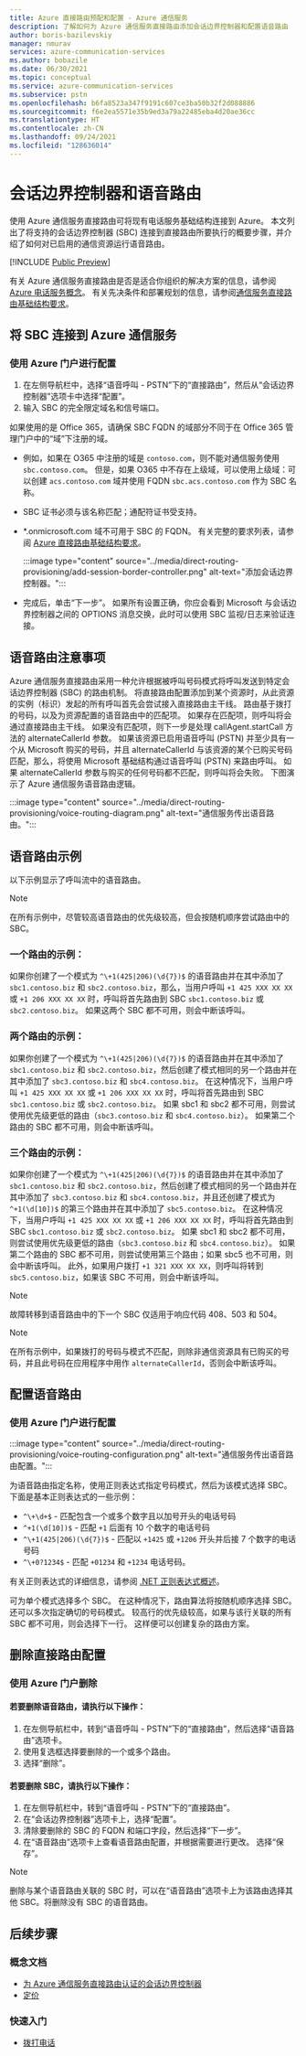 ```yaml
---
title: Azure 直接路由预配和配置 - Azure 通信服务
description: 了解如何为 Azure 通信服务直接路由添加会话边界控制器和配置语音路由
author: boris-bazilevskiy
manager: nmurav
services: azure-communication-services
ms.author: bobazile
ms.date: 06/30/2021
ms.topic: conceptual
ms.service: azure-communication-services
ms.subservice: pstn
ms.openlocfilehash: b6fa8523a347f9191c607ce3ba50b32f2d088886
ms.sourcegitcommit: f6e2ea5571e35b9ed3a79a22485eba4d20ae36cc
ms.translationtype: HT
ms.contentlocale: zh-CN
ms.lasthandoff: 09/24/2021
ms.locfileid: "128636014"
---
```

# <a name="session-border-controllers-and-voice-routing"></a>会话边界控制器和语音路由
使用 Azure 通信服务直接路由可将现有电话服务基础结构连接到 Azure。 本文列出了将支持的会话边界控制器 (SBC) 连接到直接路由所要执行的概要步骤，并介绍了如何对已启用的通信资源运行语音路由。 

[!INCLUDE [Public Preview](../../includes/public-preview-include-document.md)]
 
有关 Azure 通信服务直接路由是否是适合你组织的解决方案的信息，请参阅 [Azure 电话服务概念](./telephony-concept.md)。 有关先决条件和部署规划的信息，请参阅[通信服务直接路由基础结构要求](./direct-routing-infrastructure.md)。

## <a name="connect-the-sbc-with-azure-communication-services"></a>将 SBC 连接到 Azure 通信服务

### <a name="configure-using-azure-portal"></a>使用 Azure 门户进行配置 
1. 在左侧导航栏中，选择“语音呼叫 - PSTN”下的“直接路由”，然后从“会话边界控制器”选项卡中选择“配置”。
1. 输入 SBC 的完全限定域名和信号端口。
 
如果使用的是 Office 365，请确保 SBC FQDN 的域部分不同于在 Office 365 管理门户中的“域”下注册的域。 
- 例如，如果在 O365 中注册的域是 `contoso.com`，则不能对通信服务使用 `sbc.contoso.com`。 但是，如果 O365 中不存在上级域，可以使用上级域：可以创建 `acs.contoso.com` 域并使用 FQDN `sbc.acs.contoso.com` 作为 SBC 名称。
- SBC 证书必须与该名称匹配；通配符证书受支持。
- *.onmicrosoft.com 域不可用于 SBC 的 FQDN。
有关完整的要求列表，请参阅 [Azure 直接路由基础结构要求](./direct-routing-infrastructure.md)。

   :::image type="content" source="../media/direct-routing-provisioning/add-session-border-controller.png" alt-text="添加会话边界控制器。":::
- 完成后，单击“下一步”。
如果所有设置正确，你应会看到 Microsoft 与会话边界控制器之间的 OPTIONS 消息交换，此时可以使用 SBC 监视/日志来验证连接。

## <a name="voice-routing-considerations"></a>语音路由注意事项

Azure 通信服务直接路由采用一种允许根据被呼叫号码模式将呼叫发送到特定会话边界控制器 (SBC) 的路由机制。
将直接路由配置添加到某个资源时，从此资源的实例（标识）发起的所有呼叫首先会尝试接入直接路由主干线。 路由基于拨打的号码，以及为资源配置的语音路由中的匹配项。 如果存在匹配项，则呼叫将会通过直接路由主干线。 如果没有匹配项，则下一步是处理 callAgent.startCall 方法的 alternateCallerId 参数。 如果该资源已启用语音呼叫 (PSTN) 并至少具有一个从 Microsoft 购买的号码，并且 alternateCallerId 与该资源的某个已购买号码匹配，那么，将使用 Microsoft 基础结构通过语音呼叫 (PSTN) 来路由呼叫。 如果 alternateCallerId 参数与购买的任何号码都不匹配，则呼叫将会失败。 下图演示了 Azure 通信服务语音路由逻辑。

:::image type="content" source="../media/direct-routing-provisioning/voice-routing-diagram.png" alt-text="通信服务传出语音路由。":::

## <a name="voice-routing-examples"></a>语音路由示例
以下示例显示了呼叫流中的语音路由。

> [!NOTE]
> 在所有示例中，尽管较高语音路由的优先级较高，但会按随机顺序尝试路由中的 SBC。

### <a name="one-route-example"></a>一个路由的示例：
如果你创建了一个模式为 `^\+1(425|206)(\d{7})$` 的语音路由并在其中添加了 `sbc1.contoso.biz` 和 `sbc2.contoso.biz`，那么，当用户呼叫 `+1 425 XXX XX XX` 或 `+1 206 XXX XX XX` 时，呼叫将首先路由到 SBC `sbc1.contoso.biz` 或 `sbc2.contoso.biz`。 如果这两个 SBC 都不可用，则会中断该呼叫。

### <a name="two-routes-example"></a>两个路由的示例：
如果你创建了一个模式为 `^\+1(425|206)(\d{7})$` 的语音路由并在其中添加了 `sbc1.contoso.biz` 和 `sbc2.contoso.biz`，然后创建了模式相同的另一个路由并在其中添加了 `sbc3.contoso.biz` 和 `sbc4.contoso.biz`。 在这种情况下，当用户呼叫 `+1 425 XXX XX XX` 或 `+1 206 XXX XX XX` 时，呼叫将首先路由到 SBC `sbc1.contoso.biz` 或 `sbc2.contoso.biz`。 如果 sbc1 和 sbc2 都不可用，则尝试使用优先级更低的路由（`sbc3.contoso.biz` 和 `sbc4.contoso.biz`）。 如果第二个路由的 SBC 都不可用，则会中断该呼叫。

### <a name="three-routes-example"></a>三个路由的示例：
如果你创建了一个模式为 `^\+1(425|206)(\d{7})$` 的语音路由并在其中添加了 `sbc1.contoso.biz` 和 `sbc2.contoso.biz`，然后创建了模式相同的另一个路由并在其中添加了 `sbc3.contoso.biz` 和 `sbc4.contoso.biz`，并且还创建了模式为 `^+1(\d[10])$` 的第三个路由并在其中添加了 `sbc5.contoso.biz`。 在这种情况下，当用户呼叫 `+1 425 XXX XX XX` 或 `+1 206 XXX XX XX` 时，呼叫将首先路由到 SBC `sbc1.contoso.biz` 或 `sbc2.contoso.biz`。 如果 sbc1 和 sbc2 都不可用，则尝试使用优先级更低的路由（`sbc3.contoso.biz` 和 `sbc4.contoso.biz`）。 如果第二个路由的 SBC 都不可用，则尝试使用第三个路由；如果 sbc5 也不可用，则会中断该呼叫。 此外，如果用户拨打 `+1 321 XXX XX XX`，则呼叫将转到 `sbc5.contoso.biz`，如果该 SBC 不可用，则会中断该呼叫。

> [!NOTE]
> 故障转移到语音路由中的下一个 SBC 仅适用于响应代码 408、503 和 504。

> [!NOTE]
> 在所有示例中，如果拨打的号码与模式不匹配，则除非通信资源具有已购买的号码，并且此号码在应用程序中用作 `alternateCallerId`，否则会中断该呼叫。 

## <a name="configure-voice-routing"></a>配置语音路由 

### <a name="configure-using-azure-portal"></a>使用 Azure 门户进行配置

:::image type="content" source="../media/direct-routing-provisioning/voice-routing-configuration.png" alt-text="通信服务传出语音路由配置。":::

为语音路由指定名称，使用正则表达式指定号码模式，然后为该模式选择 SBC。 下面是基本正则表达式的一些示例：
- `^\+\d+$` - 匹配包含一个或多个数字且以加号开头的电话号码
- `^+1(\d[10])$` - 匹配 `+1` 后面有 10 个数字的电话号码
- `^\+1(425|206)(\d{7})$` - 匹配以 `+1425` 或 `+1206` 开头并后接 7 个数字的电话号码
- `^\+0?1234$` - 匹配 `+01234` 和 `+1234` 电话号码。

有关正则表达式的详细信息，请参阅 [.NET 正则表达式概述](/dotnet/standard/base-types/regular-expressions)。

可为单个模式选择多个 SBC。 在这种情况下，路由算法将按随机顺序选择 SBC。 还可以多次指定确切的号码模式。 较高行的优先级较高，如果与该行关联的所有 SBC 都不可用，则会选择下一行。 这样便可以创建复杂的路由方案。

## <a name="delete-direct-routing-configuration"></a>删除直接路由配置

### <a name="delete-using-azure-portal"></a>使用 Azure 门户删除

#### <a name="to-delete-a-voice-route"></a>若要删除语音路由，请执行以下操作：
1. 在左侧导航栏中，转到“语音呼叫 - PSTN”下的“直接路由”，然后选择“语音路由”选项卡。
1. 使用复选框选择要删除的一个或多个路由。
1. 选择“删除”。

#### <a name="to-delete-an-sbc"></a>若要删除 SBC，请执行以下操作：
1. 在左侧导航栏中，转到“语音呼叫 - PSTN”下的“直接路由”。
1. 在“会话边界控制器”选项卡上，选择“配置”。
1. 清除要删除的 SBC 的 FQDN 和端口字段，然后选择“下一步”。
1. 在“语音路由”选项卡上查看语音路由配置，并根据需要进行更改。 选择“保存”。

> [!NOTE]
> 删除与某个语音路由关联的 SBC 时，可以在“语音路由”选项卡上为该路由选择其他 SBC。将删除没有 SBC 的语音路由。

## <a name="next-steps"></a>后续步骤

### <a name="conceptual-documentation"></a>概念文档

- [为 Azure 通信服务直接路由认证的会话边界控制器](./certified-session-border-controllers.md)
- [定价](../pricing.md)

### <a name="quickstarts"></a>快速入门

- [拨打电话](../../quickstarts/voice-video-calling/pstn-call.md)
